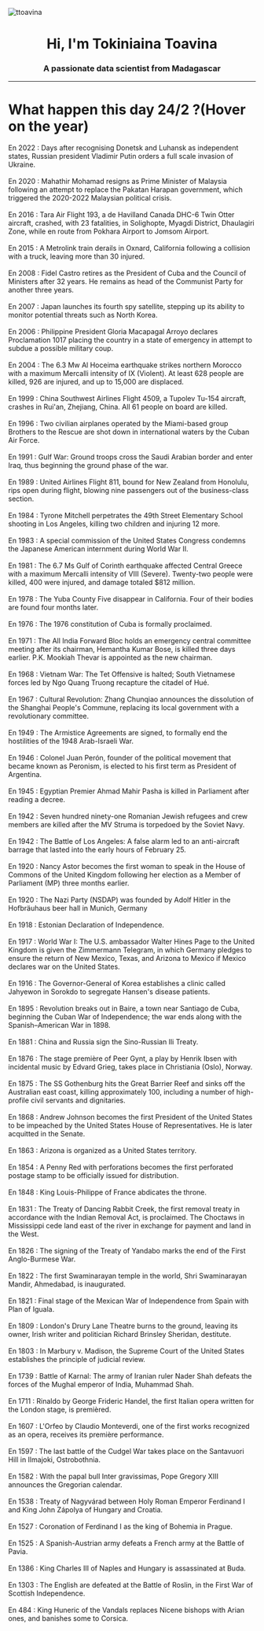 
<p align="left"> <img src="https://komarev.com/ghpvc/?username=ttoavina&label=Profile%20views&color=0e75b6&style=flat" alt="ttoavina" /> </p>
<h1 align="center">Hi, I'm Tokiniaina Toavina</h1>
<h3 align="center">A passionate data scientist from Madagascar</h3>
    
<hr/>
<h1> What happen this day 24/2 ?(Hover on the year)</h1>

En 2022 : Days after recognising Donetsk and Luhansk as independent states, Russian president Vladimir Putin orders a full scale invasion of Ukraine.
<br/><br/>
En 2020 : Mahathir Mohamad resigns as Prime Minister of Malaysia following an attempt to replace the Pakatan Harapan government, which triggered the 2020-2022 Malaysian political crisis.
<br/><br/>
En 2016 : Tara Air Flight 193, a de Havilland Canada DHC-6 Twin Otter aircraft, crashed, with 23 fatalities, in Solighopte, Myagdi District, Dhaulagiri Zone, while en route from Pokhara Airport to Jomsom Airport.
<br/><br/>
En 2015 : A Metrolink train derails in Oxnard, California following a collision with a truck, leaving more than 30 injured.
<br/><br/>
En 2008 : Fidel Castro retires as the President of Cuba and the Council of Ministers after 32 years. He remains as head of the Communist Party for another three years.
<br/><br/>
En 2007 : Japan launches its fourth spy satellite, stepping up its ability to monitor potential threats such as North Korea.
<br/><br/>
En 2006 : Philippine President Gloria Macapagal Arroyo declares Proclamation 1017 placing the country in a state of emergency in attempt to subdue a possible military coup.
<br/><br/>
En 2004 : The 6.3 Mw Al Hoceima earthquake strikes northern Morocco with a maximum Mercalli intensity of IX (Violent). At least 628 people are killed, 926 are injured, and up to 15,000 are displaced.
<br/><br/>
En 1999 : China Southwest Airlines Flight 4509, a Tupolev Tu-154 aircraft, crashes in Rui'an, Zhejiang, China. All 61 people on board are killed.
<br/><br/>
En 1996 : Two civilian airplanes operated by the Miami-based group Brothers to the Rescue are shot down in international waters by the Cuban Air Force.
<br/><br/>
En 1991 : Gulf War: Ground troops cross the Saudi Arabian border and enter Iraq, thus beginning the ground phase of the war.
<br/><br/>
En 1989 : United Airlines Flight 811, bound for New Zealand from Honolulu, rips open during flight, blowing nine passengers out of the business-class section.
<br/><br/>
En 1984 : Tyrone Mitchell perpetrates the 49th Street Elementary School shooting in Los Angeles, killing two children and injuring 12 more.
<br/><br/>
En 1983 : A special commission of the United States Congress condemns the Japanese American internment during World War II.
<br/><br/>
En 1981 : The 6.7 Ms Gulf of Corinth earthquake affected Central Greece with a maximum Mercalli intensity of VIII (Severe). Twenty-two people were killed, 400 were injured, and damage totaled $812 million.
<br/><br/>
En 1978 : The Yuba County Five disappear in California. Four of their bodies are found four months later.
<br/><br/>
En 1976 : The 1976 constitution of Cuba is formally proclaimed.
<br/><br/>
En 1971 : The All India Forward Bloc holds an emergency central committee meeting after its chairman, Hemantha Kumar Bose, is killed three days earlier. P.K. Mookiah Thevar is appointed as the new chairman.
<br/><br/>
En 1968 : Vietnam War: The Tet Offensive is halted; South Vietnamese forces led by Ngo Quang Truong recapture the citadel of Hué.
<br/><br/>
En 1967 : Cultural Revolution: Zhang Chunqiao announces the dissolution of the Shanghai People's Commune, replacing its local government with a revolutionary committee.
<br/><br/>
En 1949 : The Armistice Agreements are signed, to formally end the hostilities of the 1948 Arab-Israeli War.
<br/><br/>
En 1946 : Colonel Juan Perón, founder of the political movement that became known as Peronism, is elected to his first term as President of Argentina.
<br/><br/>
En 1945 : Egyptian Premier Ahmad Mahir Pasha is killed in Parliament after reading a decree.
<br/><br/>
En 1942 : Seven hundred ninety-one Romanian Jewish refugees and crew members are killed after the MV Struma is torpedoed by the Soviet Navy.
<br/><br/>
En 1942 : The Battle of Los Angeles: A false alarm led to an anti-aircraft barrage that lasted into the early hours of February 25.
<br/><br/>
En 1920 : Nancy Astor becomes the first woman to speak in the House of Commons of the United Kingdom following her election as a Member of Parliament (MP) three months earlier.
<br/><br/>
En 1920 : The Nazi Party (NSDAP) was founded by Adolf Hitler in the Hofbräuhaus beer hall in Munich, Germany
<br/><br/>
En 1918 : Estonian Declaration of Independence.
<br/><br/>
En 1917 : World War I: The U.S. ambassador Walter Hines Page to the United Kingdom is given the Zimmermann Telegram, in which Germany pledges to ensure the return of New Mexico, Texas, and Arizona to Mexico if Mexico declares war on the United States.
<br/><br/>
En 1916 : The Governor-General of Korea establishes a clinic called Jahyewon in Sorokdo to segregate Hansen's disease patients.
<br/><br/>
En 1895 : Revolution breaks out in Baire, a town near Santiago de Cuba, beginning the Cuban War of Independence; the war ends along with the Spanish–American War in 1898.
<br/><br/>
En 1881 : China and Russia sign the Sino-Russian Ili Treaty.
<br/><br/>
En 1876 : The stage première of Peer Gynt, a play by Henrik Ibsen with incidental music by Edvard Grieg, takes place in Christiania (Oslo), Norway.
<br/><br/>
En 1875 : The SS Gothenburg hits the Great Barrier Reef and sinks off the Australian east coast, killing approximately 100, including a number of high-profile civil servants and dignitaries.
<br/><br/>
En 1868 : Andrew Johnson becomes the first President of the United States to be impeached by the United States House of Representatives. He is later acquitted in the Senate.
<br/><br/>
En 1863 : Arizona is organized as a United States territory.
<br/><br/>
En 1854 : A Penny Red with perforations becomes the first perforated postage stamp to be officially issued for distribution.
<br/><br/>
En 1848 : King Louis-Philippe of France abdicates the throne.
<br/><br/>
En 1831 : The Treaty of Dancing Rabbit Creek, the first removal treaty in accordance with the Indian Removal Act, is proclaimed. The Choctaws in Mississippi cede land east of the river in exchange for payment and land in the West.
<br/><br/>
En 1826 : The signing of the Treaty of Yandabo marks the end of the First Anglo-Burmese War.
<br/><br/>
En 1822 : The first Swaminarayan temple in the world, Shri Swaminarayan Mandir, Ahmedabad, is inaugurated.
<br/><br/>
En 1821 : Final stage of the Mexican War of Independence from Spain with Plan of Iguala.
<br/><br/>
En 1809 : London's Drury Lane Theatre burns to the ground, leaving its owner, Irish writer and politician Richard Brinsley Sheridan, destitute.
<br/><br/>
En 1803 : In Marbury v. Madison, the Supreme Court of the United States establishes the principle of judicial review.
<br/><br/>
En 1739 : Battle of Karnal: The army of Iranian ruler Nader Shah defeats the forces of the Mughal emperor of India, Muhammad Shah.
<br/><br/>
En 1711 : Rinaldo by George Frideric Handel, the first Italian opera written for the London stage, is premièred.
<br/><br/>
En 1607 : L'Orfeo by Claudio Monteverdi, one of the first works recognized as an opera, receives its première performance.
<br/><br/>
En 1597 : The last battle of the Cudgel War takes place on the Santavuori Hill in Ilmajoki, Ostrobothnia.
<br/><br/>
En 1582 : With the papal bull Inter gravissimas, Pope Gregory XIII announces the Gregorian calendar.
<br/><br/>
En 1538 : Treaty of Nagyvárad between Holy Roman Emperor Ferdinand I and King John Zápolya of Hungary and Croatia.
<br/><br/>
En 1527 : Coronation of Ferdinand I as the king of Bohemia in Prague.
<br/><br/>
En 1525 : A Spanish-Austrian army defeats a French army at the Battle of Pavia.
<br/><br/>
En 1386 : King Charles III of Naples and Hungary is assassinated at Buda.
<br/><br/>
En 1303 : The English are defeated at the Battle of Roslin, in the First War of Scottish Independence.
<br/><br/>
En 484 : King Huneric of the Vandals replaces Nicene bishops with Arian ones, and banishes some to Corsica.
<br/><br/>
